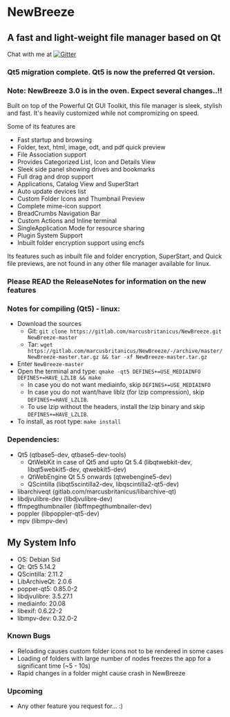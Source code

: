 # NewBreeze
## A fast and light-weight file manager based on Qt

Chat with me at [![Gitter](https://badges.gitter.im/Join%20Chat.svg)](https://gitter.im/newbreeze-fm/)

### Qt5 migration complete. Qt5 is now the preferred Qt version.

### Note: NewBreeze 3.0 is in the oven. Expect several changes..!!

Built on top of the Powerful Qt GUI Toolkit, this file manager is sleek, stylish and fast. It's heavily customized while not compromizing on speed.

Some of its features are

* Fast startup and browsing
* Folder, text, html, image, odt, and pdf quick preview
* File Association support
* Provides Categorized List, Icon and Details View
* Sleek side panel showing drives and bookmarks
* Full drag and drop support
* Applications, Catalog View and SuperStart
* Auto update devices list
* Custom Folder Icons and Thumbnail Preview
* Complete mime-icon support
* BreadCrumbs Navigation Bar
* Custom Actions and Inline terminal
* SingleApplication Mode for resource sharing
* Plugin System Support
* Inbuilt folder encryption support using encfs

Its features such as inbuilt file and folder encryption, SuperStart, and Quick file previews, are not found in any other file manager available for linux.

### Please READ the ReleaseNotes for information on the new features

### Notes for compiling (Qt5) - linux:

* Download the sources
  * Git: `git clone https://gitlab.com/marcusbritanicus/NewBreeze.git NewBreeze-master`
  * Tar: `wget https://gitlab.com/marcusbritanicus/NewBreeze/-/archive/master/NewBreeze-master.tar.gz && tar -xf NewBreeze-master.tar.gz`
* Enter `NewBreeze-master`
* Open the terminal and type: `qmake -qt5 DEFINES+=USE_MEDIAINFO DEFINES+=HAVE_LZLIB && make`
  * In case you do not want mediainfo, skip `DEFINES+=USE_MEDIAINFO`
  * In case you do not want/have liblz (for lzip compression), skip `DEFINES+=HAVE_LZLIB`.
  * To use lzip without the headers, install the lzip binary and skip `DEFINES+=HAVE_LZLIB`.
* To install, as root type: `make install`

### Dependencies:
* Qt5 (qtbase5-dev, qtbase5-dev-tools)
  * QtWebKit in case of Qt5 and upto Qt 5.4 (libqtwebkit-dev, libqt5webkit5-dev, qtwebkit5-dev)
  * QtWebEngine Qt 5.5 onwards (qtwebengine5-dev)
  * QScintilla (libqt5scintilla2-dev, libqscintilla2-qt5-dev)
* libarchiveqt (gitlab.com/marcusbritanicus/libarchive-qt)
* libdjvulibre-dev (libdjvulibre-dev)
* ffmpegthumbnailer (libffmpegthumbnailer-dev)
* poppler (libpoppler-qt5-dev)
* mpv (libmpv-dev)

## My System Info
* OS:				Debian Sid
* Qt:				Qt5 5.14.2
* QScintilla:		2.11.2
* LibArchiveQt:		2.0.6
* popper-qt5:       0.85.0-2
* libdjvulibre:		3.5.27.1
* mediainfo:		20.08
* libexif:			0.6.22-2
* libmpv-dev:       0.32.0-2

### Known Bugs
* Reloading causes custom folder icons not to be rendered in some cases
* Loading of folders with large number of nodes freezes the app for a significant time (~5 - 10s)
* Rapid changes in a folder might cause crash in NewBreeze

### Upcoming
* Any other feature you request for... :)
